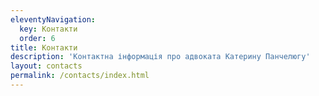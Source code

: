 ```yaml
---
eleventyNavigation:
  key: Контакти
  order: 6
title: Контакти
description: 'Контактна інформація про адвоката Катерину Панчелюгу'
layout: contacts
permalink: /contacts/index.html
---
```

